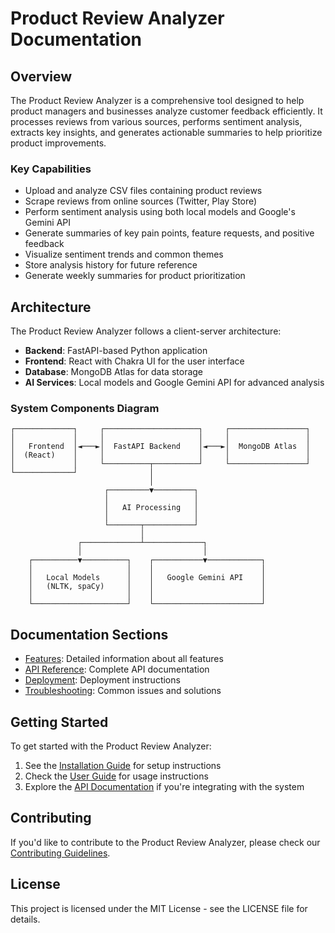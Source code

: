 # Product Review Analyzer Documentation

## Overview

The Product Review Analyzer is a comprehensive tool designed to help product managers and businesses analyze customer feedback efficiently. It processes reviews from various sources, performs sentiment analysis, extracts key insights, and generates actionable summaries to help prioritize product improvements.

### Key Capabilities

- Upload and analyze CSV files containing product reviews
- Scrape reviews from online sources (Twitter, Play Store)
- Perform sentiment analysis using both local models and Google's Gemini API
- Generate summaries of key pain points, feature requests, and positive feedback
- Visualize sentiment trends and common themes
- Store analysis history for future reference
- Generate weekly summaries for product prioritization

## Architecture

The Product Review Analyzer follows a client-server architecture:

- **Backend**: FastAPI-based Python application
- **Frontend**: React with Chakra UI for the user interface
- **Database**: MongoDB Atlas for data storage
- **AI Services**: Local models and Google Gemini API for advanced analysis

### System Components Diagram

```
┌─────────────┐     ┌─────────────────────┐     ┌─────────────────┐
│             │     │                     │     │                 │
│   Frontend  │◄───►│  FastAPI Backend    │◄───►│  MongoDB Atlas  │
│  (React)    │     │                     │     │                 │
│             │     └──────────┬──────────┘     └─────────────────┘
└─────────────┘                │
                               │
                     ┌─────────▼─────────┐
                     │                   │
                     │   AI Processing   │
                     │                   │
                     └───────┬───────────┘
                             │
               ┌─────────────┴─────────────┐
               │                           │
    ┌──────────▼──────────┐    ┌───────────▼────────────┐
    │                     │    │                        │
    │   Local Models      │    │   Google Gemini API    │
    │   (NLTK, spaCy)     │    │                        │
    │                     │    │                        │
    └─────────────────────┘    └────────────────────────┘
```

## Documentation Sections

- [Features](features/index.md): Detailed information about all features
- [API Reference](api/index.md): Complete API documentation
- [Deployment](deployment/index.md): Deployment instructions
- [Troubleshooting](troubleshooting/index.md): Common issues and solutions

## Getting Started

To get started with the Product Review Analyzer:

1. See the [Installation Guide](deployment/installation.md) for setup instructions
2. Check the [User Guide](features/user-guide.md) for usage instructions
3. Explore the [API Documentation](api/index.md) if you're integrating with the system

## Contributing

If you'd like to contribute to the Product Review Analyzer, please check our [Contributing Guidelines](contributing.md).

## License

This project is licensed under the MIT License - see the LICENSE file for details.
